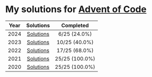 # My solutions for [Advent of Code](https://adventofcode.com)

| Year | Solutions | Completed |
|:---:|:---:|:---:|
| 2024 | [Solutions](./2024) | 6/25 (24.0%) |
| 2023 | [Solutions](./2023) | 10/25 (40.0%) |
| 2022 | [Solutions](./2022) | 17/25 (68.0%) |
| 2021 | [Solutions](./2021) | 25/25 (100.0%) |
| 2020 | [Solutions](./2020) | 25/25 (100.0%) |